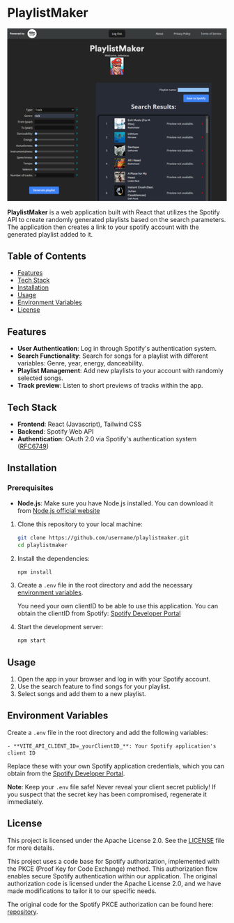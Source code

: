 # PlaylistMaker

![screenshot](images/playlistmaker.png)

**PlaylistMaker** is a web application built with React that utilizes the Spotify API to create randomly generated playlists based on the search parameters. The application then creates a link to your spotify account with the generated playlist added to it.

## Table of Contents

- [Features](#features)
- [Tech Stack](#tech-stack)
- [Installation](#installation)
- [Usage](#usage)
- [Environment Variables](#environment-variables)
- [License](#license)

## Features

- **User Authentication**: Log in through Spotify's authentication system.
- **Search Functionality**: Search for songs for a playlist with different variables: Genre, year, energy, danceability.
- **Playlist Management**: Add new playlists to your account with randomly selected songs.
- **Track preview**: Listen to short previews of tracks within the app.

## Tech Stack

- **Frontend**: React (Javascript), Tailwind CSS
- **Backend**: Spotify Web API
- **Authentication**: OAuth 2.0 via Spotify's authentication system ([RFC6749](https://datatracker.ietf.org/doc/html/rfc6749))

## Installation

### Prerequisites

- **Node.js**: Make sure you have Node.js installed. You can download it from [Node.js official website](https://nodejs.org/)

1. Clone this repository to your local machine:

    ```bash
    git clone https://github.com/username/playlistmaker.git
    cd playlistmaker
    ```

2. Install the dependencies:

    ```bash
    npm install
    ```

3. Create a `.env` file in the root directory and add the necessary [environment variables](#environment-variables).

    You need your own clientID to be able to use this application. You can obtain the clientID from Spotify: [Spotify Developer Portal](https://developer.spotify.com/documentation/web-api)

4. Start the development server:

    ```bash
    npm start
    ```

## Usage

1. Open the app in your browser and log in with your Spotify account.
2. Use the search feature to find songs for your playlist.
3. Select songs and add them to a new playlist.

## Environment Variables

Create a `.env` file in the root directory and add the following variables:

    - **VITE_API_CLIENT_ID=_yourClientID_**: Your Spotify application's client ID

Replace these with your own Spotify application credentials, which you can obtain from the [Spotify Developer Portal](https://developer.spotify.com/dashboard/applications).

**Note**: Keep your `.env` file safe! Never reveal your client secret publicly! If you suspect that the secret key has been compromised, regenerate it immediately.

## License

This project is licensed under the Apache License 2.0. See the [LICENSE](LICENSE.txt) file for more details.

This project uses a code base for Spotify authorization, implemented with the PKCE (Proof Key for Code Exchange) method. This authorization flow enables secure Spotify authentication within our application. The original authorization code is licensed under the Apache License 2.0, and we have made modifications to tailor it to our specific needs.

The original code for the Spotify PKCE authorization can be found here: [repository](https://github.com/spotify/web-api-examples/blob/master/authorization/authorization_code_pkce/public/app.js).
